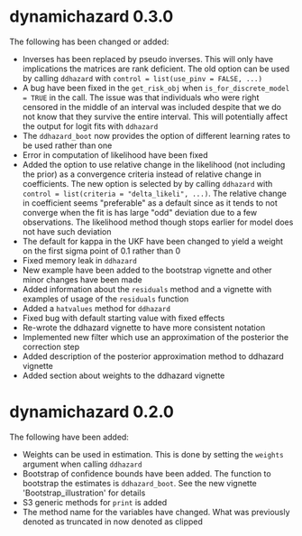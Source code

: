 # dynamichazard 0.3.0
The following has been changed or added:

* Inverses has been replaced by pseudo inverses. This will only have implications the matrices are rank deficient. The old option can be used by calling `ddhazard` with `control = list(use_pinv = FALSE, ...)`
* A bug have been fixed in the `get_risk_obj` when `is_for_discrete_model = TRUE` in the call. The issue was that individuals who were right censored in the middle of an interval was included despite that we do not know that they survive the entire interval. This will potentially affect the output for logit fits with  `ddhazard`
* The `ddhazard_boot` now provides the option of different learning rates to be used rather than one
* Error in computation of likelihood have been fixed
* Added the option to use relative change in the likelihood (not including the prior) as a convergence criteria instead of relative change in coefficients. The new option is selected by by calling `ddhazard` with `control = list(criteria = "delta_likeli", ...)`. The relative change in coefficient seems "preferable" as a default since as it tends to not converge when the fit is has large "odd" deviation due to a few observations. The likelihood method though stops earlier for model does not have such deviation
* The default for kappa in the UKF have been changed to yield a weight on the first sigma point of 0.1 rather than 0
* Fixed memory leak in `ddhazard`
* New example have been added to the bootstrap vignette and other minor changes have been made
* Added information about the `residuals` method and a vignette with examples of usage of the `residuals` function
* Added a `hatvalues` method for `ddhazard`
* Fixed bug with default starting value with fixed effects
* Re-wrote the ddhazard vignette to have more consistent notation
* Implemented new filter which use an approximation of the posterior the correction step
* Added description of the posterior approximation method to ddhazard vignette
* Added section about weights to the ddhazard vignette

# dynamichazard 0.2.0
The following have been added:

* Weights can be used in estimation. This is done by setting the `weights` argument when calling `ddhazard`
* Bootstrap of confidence bounds have been added. The function to bootstrap the estimates is `ddhazard_boot`. See the new vignette 'Bootstrap_illustration' for details
* S3 generic methods for `print` is added
* The method name for the variables have changed. What was previously denoted as truncated in now denoted as clipped
